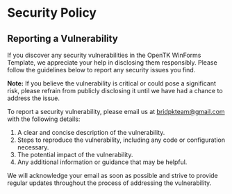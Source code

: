 # Security Policy

## Reporting a Vulnerability

If you discover any security vulnerabilities in the OpenTK WinForms Template, we appreciate your help in disclosing them responsibly. Please follow the guidelines below to report any security issues you find.

**Note:** If you believe the vulnerability is critical or could pose a significant risk, please refrain from publicly disclosing it until we have had a chance to address the issue.

To report a security vulnerability, please email us at [bridpkteam@gmail.com](mailto:bridpkteam@gmail.com) with the following details:

1. A clear and concise description of the vulnerability.
2. Steps to reproduce the vulnerability, including any code or configuration necessary.
3. The potential impact of the vulnerability.
4. Any additional information or guidance that may be helpful.

We will acknowledge your email as soon as possible and strive to provide regular updates throughout the process of addressing the vulnerability.
